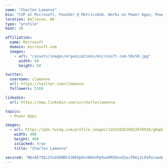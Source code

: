 ```yaml
---
name: "Charles Lamanna"
bio: "CVP at Microsoft, Founder @ MetricsHub. Works on Power Apps, Power Automate, Power Virtual Agent, Common Data Service and Dynamics 365."
location: Bellevue, WA
type: "profile"
heat: 20

affiliation:
  name: Microsoft
  domain: microsoft.com
  images:
    - url: "/assets/images/organizations/microsoft.com-50x50.jpg"
      width: 50
      height: 50

twitter:
  username: clamanna
  url: https://twitter.com/clamanna
  followers: 5169

linkedin:
  url: https://www.linkedin.com/in/charleslamanna

topics:
  - Power Apps

images:
  - url: https://pbs.twimg.com/profile_images/1263202626922876928/g6qGbHZ-_400x400.jpg
    width: 400
    height: 400
    isCached: true
    title: "Charles Lamanna"

secured: "NQcAE73Qi2Ya1E6NNtdJBE0pOs+D6kVPp5wddM3Dxnd1a/FDmj2LO1Pw/wadg7TVzV2B/ARQ8T/lOV0poES38Eaj70PCRm6GUUeNsmVPNflAavBJaUJMVXhoGFx2rV2XQtbw4l0w+Nd3Yp8ZiP3DFIfbAdH5t2qB9rLwu+vH6sL0sEhHxMCLnTTbidUqhYJjUo1Yr8ngBB1hzKMUY8wCcSw2XlniZEgVfzJXrqD6yPOIu2NX4hPCJXLP5DMgFJHzWo3Dps9i8CjyAajRRYFn6TZ91EZAo3RCz645TIs3hD7sDAuB808Z+wi3e4D3vjtLxoAmuvDVVySzQQxswGUQZxM7KGKrjXS7l1NU3O4pzUqRWe+0O1qEaNUQoS8UhYQIOa7C7gOAmVSbiAuhyxaDHTZTYT+7HqgnTokgidYog5Y=;830xtekk+Y8nMDk8BViCDA=="
---
```


